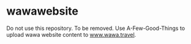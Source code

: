 # wawawebsite
Do not use this repository.
To be removed.
Use A-Few-Good-Things to upload wawa website content to www.wawa.travel.
